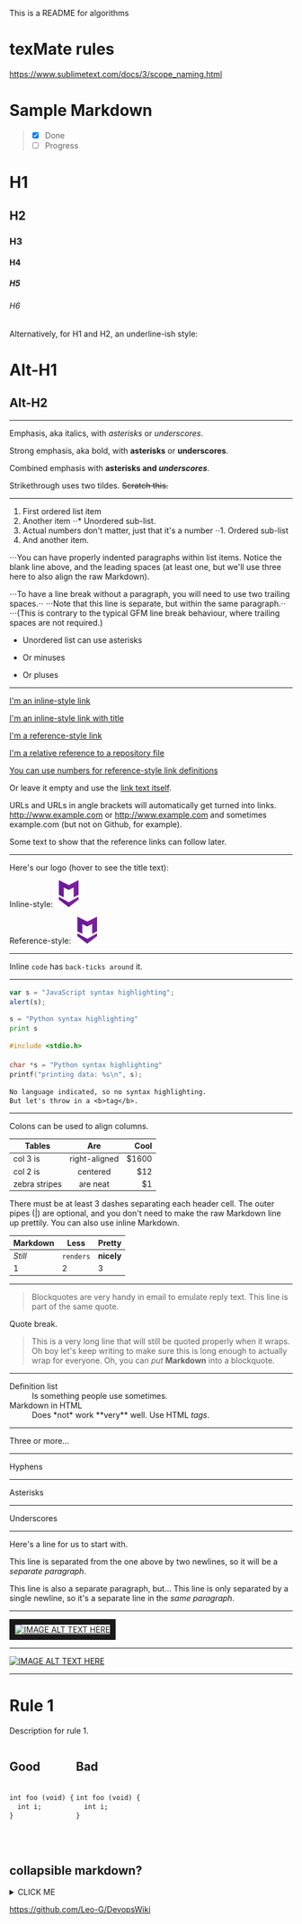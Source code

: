This is a README for algorithms

# texMate rules
https://www.sublimetext.com/docs/3/scope_naming.html


# Sample Markdown

>- [x] Done
>- [ ] Progress

# H1
## H2
### H3
#### H4
##### H5
###### H6

Alternatively, for H1 and H2, an underline-ish style:

Alt-H1
======

Alt-H2
------


---------------------------------------------------------

Emphasis, aka italics, with *asterisks* or _underscores_.

Strong emphasis, aka bold, with **asterisks** or __underscores__.

Combined emphasis with **asterisks and _underscores_**.

Strikethrough uses two tildes. ~~Scratch this.~~


---------------------------------------------------------

1. First ordered list item
2. Another item
⋅⋅* Unordered sub-list. 
1. Actual numbers don't matter, just that it's a number
⋅⋅1. Ordered sub-list
4. And another item.

⋅⋅⋅You can have properly indented paragraphs within list items. Notice the blank line above, and the leading spaces (at least one, but we'll use three here to also align the raw Markdown).

⋅⋅⋅To have a line break without a paragraph, you will need to use two trailing spaces.⋅⋅
⋅⋅⋅Note that this line is separate, but within the same paragraph.⋅⋅
⋅⋅⋅(This is contrary to the typical GFM line break behaviour, where trailing spaces are not required.)

* Unordered list can use asterisks
- Or minuses
+ Or pluses


---------------------------------------------------------


[I'm an inline-style link](https://www.google.com)

[I'm an inline-style link with title](https://www.google.com "Google's Homepage")

[I'm a reference-style link][Arbitrary case-insensitive reference text]

[I'm a relative reference to a repository file](../blob/master/LICENSE)

[You can use numbers for reference-style link definitions][1]

Or leave it empty and use the [link text itself].

URLs and URLs in angle brackets will automatically get turned into links. 
http://www.example.com or <http://www.example.com> and sometimes 
example.com (but not on Github, for example).

Some text to show that the reference links can follow later.

[arbitrary case-insensitive reference text]: https://www.mozilla.org
[1]: http://slashdot.org
[link text itself]: http://www.reddit.com


---------------------------------------------------------

Here's our logo (hover to see the title text):

Inline-style: 
![alt text](https://github.com/adam-p/markdown-here/raw/master/src/common/images/icon48.png "Logo Title Text 1")

Reference-style: 
![alt text][logo]

[logo]: https://github.com/adam-p/markdown-here/raw/master/src/common/images/icon48.png "Logo Title Text 2"


---------------------------------------------------------

Inline `code` has `back-ticks around` it.


---------------------------------------------------------

```javascript
var s = "JavaScript syntax highlighting";
alert(s);
```
 
```python
s = "Python syntax highlighting"
print s
```

```c
#include <stdio.h>

char *s = "Python syntax highlighting"
printf("printing data: %s\n", s);
```

```
No language indicated, so no syntax highlighting. 
But let's throw in a <b>tag</b>.
```

---------------------------------------------------------

Colons can be used to align columns.

| Tables		| Are		   | Cool  |
| ------------- |:-------------:| -----:|
| col 3 is	  | right-aligned | $1600 |
| col 2 is	  | centered	  |   $12 |
| zebra stripes | are neat	  |	$1 |

There must be at least 3 dashes separating each header cell.
The outer pipes (|) are optional, and you don't need to make the 
raw Markdown line up prettily. You can also use inline Markdown.

Markdown | Less | Pretty
--- | --- | ---
*Still* | `renders` | **nicely**
1 | 2 | 3

---------------------------------------------------------

> Blockquotes are very handy in email to emulate reply text.
> This line is part of the same quote.

Quote break.

> This is a very long line that will still be quoted properly when it wraps. Oh boy let's keep writing to make sure this is long enough to actually wrap for everyone. Oh, you can *put* **Markdown** into a blockquote. 

---------------------------------------------------------

<dl>
  <dt>Definition list</dt>
  <dd>Is something people use sometimes.</dd>

  <dt>Markdown in HTML</dt>
  <dd>Does *not* work **very** well. Use HTML <em>tags</em>.</dd>
</dl>

---------------------------------------------------------

Three or more...

---

Hyphens

***

Asterisks

___

Underscores

---------------------------------------------------------

Here's a line for us to start with.

This line is separated from the one above by two newlines, so it will be a *separate paragraph*.

This line is also a separate paragraph, but...
This line is only separated by a single newline, so it's a separate line in the *same paragraph*.

---------------------------------------------------------

<a href="http://www.youtube.com/watch?feature=player_embedded&v=6A5EpqqDOdk
" target="_blank"><img src="http://img.youtube.com/vi/6A5EpqqDOdk/0.jpg" 
alt="IMAGE ALT TEXT HERE" width="240" height="180" border="10" /></a>

---------------------------------------------------------

[![IMAGE ALT TEXT HERE](http://img.youtube.com/vi/6A5EpqqDOdk/0.jpg)](http://www.youtube.com/watch?v=6A5EpqqDOdk)

---------------------------------------------------------

# Rule 1
Description for rule 1.

<div style="-webkit-column-count: 2; -moz-column-count: 2; column-count: 2; -webkit-column-rule: 1px dotted #e0e0e0; -moz-column-rule: 1px dotted #e0e0e0; column-rule: 1px dotted #e0e0e0;">
	<div style="display: inline-block;">
		<h2>
		  Good
		</h2>
		<pre>
		  <code class="language-c">
int foo (void) {
  int i;
}
		  </code>
		</pre>
	  </div>
	<div style="display: inline-block;">
	  <h2>
		Bad
	  </h2>
	  <pre>
		  <code class="language-c">
int foo (void) {
  int i;
}
		</code>
	  </pre>
	</div>
</div>


## collapsible markdown?

<details>
	<summary>
		CLICK ME
	</summary>
	<p>

#### yes, even hidden code blocks!

```python
print("hello world!")
```

</p>
</details>

https://github.com/Leo-G/DevopsWiki